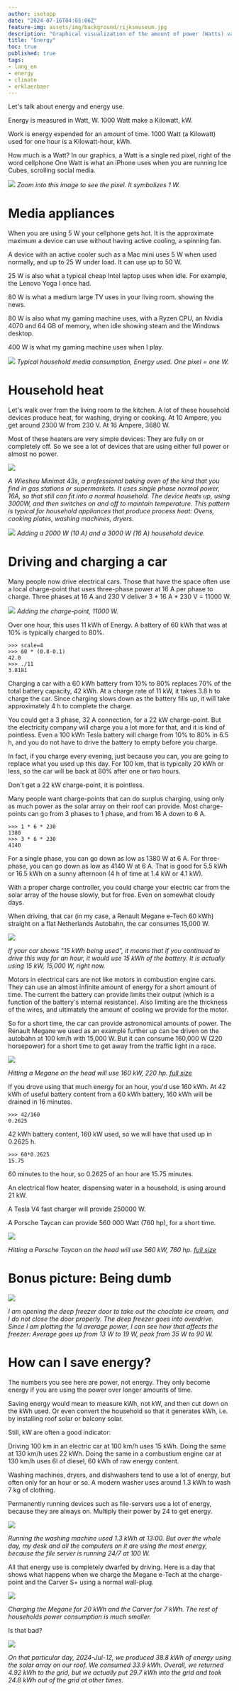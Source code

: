 ```yaml
---
author: isotopp
date: "2024-07-16T04:05:06Z"
feature-img: assets/img/background/rijksmuseum.jpg
description: "Graphical visualization of the amount of power (Watts) various things in a household consume, to provide a feeling for scale."
title: "Energy"
toc: true
published: true
tags:
- lang_en
- energy
- climate
- erklaerbaer
---
```


Let's talk about energy and energy use.

Energy is measured in Watt, W. 
1000 Watt make a Kilowatt, kW.

Work is energy expended for an amount of time.
1000 Watt (a Kilowatt) used for one hour is a Kilowatt-hour, kWh.

How much is a Watt?
In our graphics, a Watt is a single red pixel, right of the word cellphone
One Watt is what an iPhone uses when you are running Ice Cubes, scrolling social media.

![](/uploads/2024/07/energy-01.png)
*Zoom into this image to see the pixel. It symbolizes 1 W.*

# Media appliances

When you are using 5 W your cellphone gets hot.
It is the approximate maximum a device can use without having active cooling, a spinning fan.

A device with an active cooler such as a Mac mini uses 5 W when used normally, and up to 25 W under load.
It can use up to 50 W.

25 W is also what a typical cheap Intel laptop uses when idle.
For example, the Lenovo Yoga I once had.

80 W is what a medium large TV uses in your living room. showing the news.

80 W is also what my gaming machine uses, with a Ryzen CPU, an Nvidia 4070 and 64 GB of memory,
when idle showing steam and the Windows desktop.

400 W is what my gaming machine uses when I play.

![](/uploads/2024/07/energy-02.png)
*Typical household media consumption, Energy used. One pixel = one W.*

# Household heat

Let's walk over from the living room to the kitchen.
A lot of these household devices produce heat, for washing, drying or cooking.
At 10 Ampere, you get around 2300 W from 230 V. At 16 Ampere, 3680 W.

Most of these heaters are very simple devices: They are fully on or completely off.
So we see a lot of devices that are using either full power or almost no power.

![](/uploads/2024/07/energy-09.png)

*A Wiesheu Minimat 43s, a professional baking oven of the kind that you find in gas stations or supermarkets.
It uses single phase normal power, 16A, so that still can fit into a normal household. 
The device heats up, using 3000W, and then switches on and off to maintain temperature.
This pattern is typical for household appliances that produce process heat:
Ovens, cooking plates, washing machines, dryers.*

![](/uploads/2024/07/energy-03.png)
*Adding a 2000 W (10 A) and a 3000 W (16 A) household device.*

# Driving and charging a car

Many people now drive electrical cars.
Those that have the space often use a local charge-point that uses three-phase power at 16 A per phase to charge.
Three phases at 16 A and 230 V deliver 3 * 16 A * 230 V = 11000 W.

![](/uploads/2024/07/energy-04.png)
*Adding the charge-point, 11000 W.*

Over one hour, this uses 11 kWh of Energy.
A battery of 60 kWh that was at 10% is typically charged to 80%.

```console
>>> scale=4
>>> 60 * (0.8-0.1)
42.0
>>> ./11
3.8181
```

Charging a car with a 60 kWh battery from 10% to 80% replaces 70% of the total battery capacity, 42 kWh.
At a charge rate of 11 kW, it takes 3.8 h to charge the car.
Since charging slows down as the battery fills up, it will take approximately 4 h to complete the charge.

You could get a 3 phase, 32 A connection, for a 22 kW charge-point.
But the electricity company will charge you a lot more for that,
and it is kind of pointless.
Even a 100 kWh Tesla battery will charge from 10% to 80% in 6.5 h,
and you do not have to drive the battery to empty before you charge.

In fact, if you charge every evening, just because you can, you are going to replace what you used up this day.
For 100 km, that is typically 20 kWh or less, so the car will be back at 80% after one or two hours.

Don't get a 22 kW charge-point, it is pointless.

Many people want charge-points that can do surplus charging,
using only as much power as the solar array on their roof can provide.
Most charge-points can go from 3 phases to 1 phase, and from 16 A down to 6 A.

```console
>>> 1 * 6 * 230
1380
>>> 3 * 6 * 230
4140
```

For a single phase, you can go down as low as 1380 W at 6 A.
For three-phase, you can go down as low as 4140 W at 6 A.
That is good for 5.5 kWh or 16.5 kWh on a sunny afternoon (4 h of time at 1.4 kW or 4.1 kW).

With a proper charge controller, you could charge your electric car from the solar array of the house slowly,
but for free.
Even on somewhat cloudy days.

When driving, that car (in my case, a Renault Megane e-Tech 60 kWh) straight on a flat Netherlands Autobahn,
the car consumes 15,000 W.

![](/uploads/2024/07/energy-05.png)

*If your car shows "15 kWh being used",
it means that if you continued to drive this way for an hour, it would use 15 kWh of the battery.
It is actually using 15 kW, 15,000 W, right now.*

Motors in electrical cars are not like motors in combustion engine cars.
They can use an almost infinite amount of energy for a short amount of time.
The current the battery can provide limits their output 
(which is a function of the battery's internal resistance).
Also limiting are the thickness of the wires,
and ultimately the amount of cooling we provide for the motor.

So for a short time, the car can provide astronomical amounts of power.
The Renault Megane we used as an example further up can be
driven on the autobahn at 100 km/h with 15,000 W.
But it can consume 160,000 W (220 horsepower) for a short time to get away from the traffic light in a race.

[![](/uploads/2024/07/energy-06.png)](/uploads/2024/07/energy-06.png)

*Hitting a Megane on the head will use 160 kW, 220 hp. [full size](/uploads/2024/07/energy-06.png)*

If you drove using that much energy for an hour, you'd use 160 kWh.
At 42 kWh of useful battery content from a 60 kWh battery,
160 kWh will be drained in 16 minutes.

```console
>>> 42/160
0.2625
```
42 kWh battery content, 160 kW used, so we will have that used up in 0.2625 h.

```console
>>> 60*0.2625
15.75
```
60 minutes to the hour, so 0.2625 of an hour are 15.75 minutes.

An electrical flow heater, dispensing water in a household, is using around 21 kW.

A Tesla V4 fast charger will provide 250000 W.

A Porsche Taycan can provide 560 000 Watt (760 hp), for a short time.

[![](/uploads/2024/07/energy-07.png)](/uploads/2024/07/energy-07.png)

*Hitting a Porsche Taycan on the head will use 560 kW, 760 hp. [full size](/uploads/2024/07/energy-07.png)*

# Bonus picture: Being dumb

![](/uploads/2024/07/energy-08.png)

*I am opening the deep freezer door to take out the choclate ice cream, and I do not close the door properly.
The deep freezer goes into overdrive.
Since I am plotting the 1d average power, I can see how that affects the freezer:
Average goes up from 13 W to 19 W, peak from 35 W to 90 W.*

# How can I save energy?

The numbers you see here are power, not energy.
They only become energy if you are using the power over longer amounts of time.

Saving energy would mean to measure kWh, not kW, and then cut down on the kWh used.
Or even convert the household so that it generates kWh, i.e. by installing roof solar or balcony solar.

Still, kW are often a good indicator:

Driving 100 km in an electric car at 100 km/h uses 15 kWh.
Doing the same at 130 km/h uses 22 kWh.
Doing the same in a combustium engine car at 130 km/h uses 6l of diesel, 60 kWh of raw energy content.

Washing machines, dryers, and dishwashers tend to use a lot of energy, but often only for an hour or so.
A modern washer uses around 1.3 kWh to wash 7 kg of clothing.

Permanently running devices such as file-servers use a lot of energy, because they are always on.
Multiply their power by 24 to get energy.

![](/uploads/2024/07/energy-10.png)

*Running the washing machine used 1.3 kWh at 13:00.
But over the whole day, my desk and all the computers on it are using the most energy,
because the file server is running 24/7 at 100 W.*

All that energy use is completely dwarfed by driving.
Here is a day
that shows what happens when we charge the Megane e-Tech at the charge-point and the Carver S+ using a normal wall-plug.

![](/uploads/2024/07/energy-11.png)

*Charging the Megane for 20 kWh and the Carver for 7 kWh. The rest of households power consumption is much smaller.*

Is that bad?

![](/uploads/2024/07/energy-12.png)

*On that particular day, 2024-Jul-12, we produced 38.8 kWh of energy using the solar array on our roof.
We consumed 33.9 kWh. 
Overall, we returned 4.92 kWh to the grid,
but we actually put 29.7 kWh into the grid and took 24.8 kWh out of the grid at other times.*
